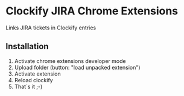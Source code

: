 # Clockify JIRA Chrome Extensions

Links JIRA tickets in Clockify entries

## Installation

1. Activate chrome extensions developer mode
2. Upload folder (button: "load unpacked extension")
3. Activate extension
4. Reload clockify
5. That´s it ;-)
